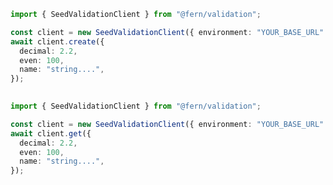 ```typescript
import { SeedValidationClient } from "@fern/validation";

const client = new SeedValidationClient({ environment: "YOUR_BASE_URL" });
await client.create({
  decimal: 2.2,
  even: 100,
  name: "string....",
});
 
```                        


```typescript
import { SeedValidationClient } from "@fern/validation";

const client = new SeedValidationClient({ environment: "YOUR_BASE_URL" });
await client.get({
  decimal: 2.2,
  even: 100,
  name: "string....",
});
 
```                        


